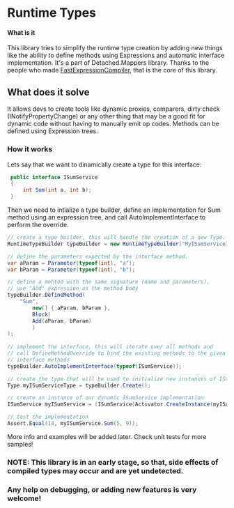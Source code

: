 # Runtime Types
#### What is it

This library tries to simplify the runtime type creation by adding new things like the ability to define methods using Expressions and 
automatic interface implementation.
It's a part of Detached.Mappers library.
Thanks to the people who made [FastExpressionCompiler](https://github.com/dadhi/FastExpressionCompiler), that is the core of this library.

## What does it solve
 It allows devs to create tools like dynamic proxies, comparers, dirty check (INotifyPropertyChange) or any other thing 
 that may be a good fit for dynamic code without having to manually emit op codes. Methods can be defined using Expression trees.

### How it works
Lets say that we want to dinamically create a type for this interface:
```csharp
 public interface ISumService
 {
     int Sum(int a, int b);
 }
```
Then we need to intialize a type builder, define an implementation for Sum method using an expression tree, and 
call AutoImplementInterface to perform the override.

```csharp
// create a type builder, this will handle the creation of a new Type.
RuntimeTypeBuilder typeBuilder = new RuntimeTypeBuilder("MyISumServiceImplementation", typeof(BasePropertyClass));

// define the parameters expected by the interface method.
var aParam = Parameter(typeof(int), "a");
var bParam = Parameter(typeof(int), "b");

// define a mehtod with the same signature (name and parameters),
// use "Add" expression as the method body
typeBuilder.DefineMethod(
    "Sum",
        new[] { aParam, bParam },
        Block(
        Add(aParam, bParam)
        )
);
            
// implement the interface, this will iterate over all methods and 
// call DefineMethodOverride to bind the existing methods to the given 
// interface methods
typeBuilder.AutoImplementInterface(typeof(ISumService));

// create the type that will be used to initialize new instances of ISumService
Type myISumServiceType = typeBuilder.Create();

// create an instance of our dynamic ISumService implementation
ISumService myISumService = (ISumService)Activator.CreateInstance(myISumServiceType);

// test the implementation
Assert.Equal(14, myISumService.Sum(5, 9));

```

More info and examples will be added later.
Check unit tests for more samples!

### NOTE: This library is in an early stage, so that, side effects of compiled types may occur and are yet undetected.
### Any help on debugging, or adding new features is very welcome!
